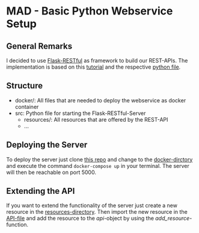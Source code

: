 # MAD - Basic Python Webservice Setup

## General Remarks
I decided to use [Flask-RESTful](http://flask-restful.readthedocs.io/en/latest/) as framework to build our REST-APIs. The implementation is based on this [tutorial](https://blog.miguelgrinberg.com/post/designing-a-restful-api-using-flask-restful) and the respective [python file](https://github.com/miguelgrinberg/REST-tutorial/blob/master/rest-server-v2.py).

## Structure
- docker/: All files that are needed to deploy the webservice as docker container
- src: Python file for starting the Flask-RESTful-Server
    - resources/: All resources that are offered by the REST-API
    - ...

## Deploying the Server
To deploy the server just clone [this repo](https://github.com/juliangruendner/mlService_webserviceBase/) and change to the [docker-dirctory](docker/) and execute the command 
``` docker-compose up ``` 
in your terminal. The server will then be reachable on port 5000.

## Extending the API
If you want to extend the functionality of the server just create a new resource in the [resources-directory](src/resources/). Then import the new resource in the [API-file](src/api.py) and add the resource to the *api*-object by using the *add_resource*-function.